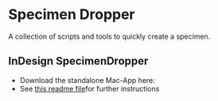 # Specimen Dropper

A collection of scripts and tools to quickly create a specimen.

## InDesign SpecimenDropper
* Download the standalone Mac-App here:
* See [this readme file](https://github.com/AlphabetType/SpecimenDropper/blob/master/dropToInDesign/Readme.md)for further instructions

